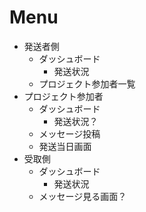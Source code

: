 # Menu
- 発送者側
  - ダッシュボード
    - 発送状況
  - プロジェクト参加者一覧
- プロジェクト参加者
  - ダッシュボード
    - 発送状況？
  - メッセージ投稿
  - 発送当日画面
- 受取側
  - ダッシュボード
    - 発送状況
  - メッセージ見る画面？
